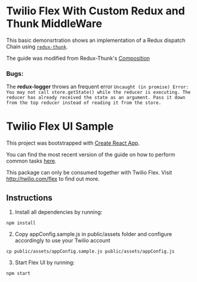 # Twilio Flex With Custom Redux and Thunk MiddleWare

This basic demonsrtration shows an implementation of a Redux dispatch Chain using [`redux-thunk`](https://github.com/reduxjs/redux-thunk).

The guide was modified from Redux-Thunk's [Composition](https://github.com/reduxjs/redux-thunk#composition)

### Bugs: 

The **redux-logger** throws an frequent error `Uncaught (in promise) Error: You may not call store.getState() while the reducer is executing. The reducer has already received the state as an argument. Pass it down from the top reducer instead of reading it from the store.`

# Twilio Flex UI Sample

This project was bootstrapped with [Create React App](https://github.com/facebookincubator/create-react-app).

You can find the most recent version of the guide on how to perform common tasks [here](https://github.com/facebookincubator/create-react-app/blob/master/packages/react-scripts/template/README.md).

This package can only be consumed together with Twilio Flex. Visit http://twilio.com/flex to find out more.

## Instructions

1. Install all dependencies by running:
```
npm install
```
2. Copy appConfig.sample.js in public/assets folder and configure accordingly to use your Twilio account
```
cp public/assets/appConfig.sample.js public/assets/appConfig.js
```
3. Start Flex UI by running:
```
npm start
```
